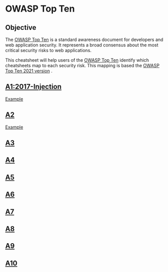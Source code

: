 # OWASP Top Ten

## Objective

The [OWASP Top Ten](https://owasp.org/www-project-top-ten/) is a standard awareness document for developers and web application security. It represents a broad consensus about the most critical security risks to web applications.

This cheatsheet will help users of the [OWASP Top Ten](https://owasp.org/www-project-top-ten/) identify which cheatsheets map to each security risk. This mapping is based the [OWASP Top Ten 2021 version](https://owasp.org/www-project-top-ten/) .

## [A1:2017-Injection](https://owasp.org/www-project-top-ten/2017/A1_2017-Injection)

[Example](cheatsheets/Abuse_Case_Cheat_Sheet.md)


## [A2](https://owasp.org/www-project-top-ten/2017/A1_2017-Injection)

[Example](cheatsheets/Abuse_Case_Cheat_Sheet.md)


## [A3](https://owasp.org/www-project-top-ten/2017/A1_2017-Injection)



## [A4](https://owasp.org/www-project-top-ten/2017/A1_2017-Injection)



## [A5](https://owasp.org/www-project-top-ten/2017/A1_2017-Injection)



## [A6](https://owasp.org/www-project-top-ten/2017/A1_2017-Injection)



## [A7](https://owasp.org/www-project-top-ten/2017/A1_2017-Injection)



## [A8](https://owasp.org/www-project-top-ten/2017/A1_2017-Injection)



## [A9](https://owasp.org/www-project-top-ten/2017/A1_2017-Injection)



## [A10](https://owasp.org/www-project-top-ten/2017/A1_2017-Injection)

